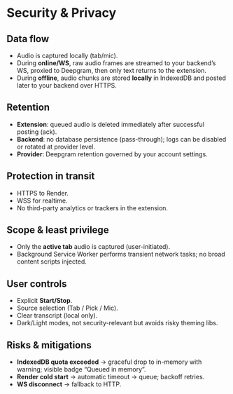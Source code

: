 # Security & Privacy

## Data flow
- Audio is captured locally (tab/mic).
- During **online/WS**, raw audio frames are streamed to your backend’s WS, proxied to Deepgram, then only text returns to the extension.
- During **offline**, audio chunks are stored **locally** in IndexedDB and posted later to your backend over HTTPS.

## Retention
- **Extension**: queued audio is deleted immediately after successful posting (ack).
- **Backend**: no database persistence (pass-through); logs can be disabled or rotated at provider level.
- **Provider**: Deepgram retention governed by your account settings.

## Protection in transit
- HTTPS to Render.
- WSS for realtime.
- No third-party analytics or trackers in the extension.

## Scope & least privilege
- Only the **active tab** audio is captured (user-initiated).
- Background Service Worker performs transient network tasks; no broad content scripts injected.

## User controls
- Explicit **Start/Stop**.
- Source selection (Tab / Pick / Mic).
- Clear transcript (local only).
- Dark/Light modes, not security-relevant but avoids risky theming libs.

## Risks & mitigations
- **IndexedDB quota exceeded** → graceful drop to in-memory with warning; visible badge “Queued in memory”.
- **Render cold start** → automatic timeout → queue; backoff retries.
- **WS disconnect** → fallback to HTTP.
